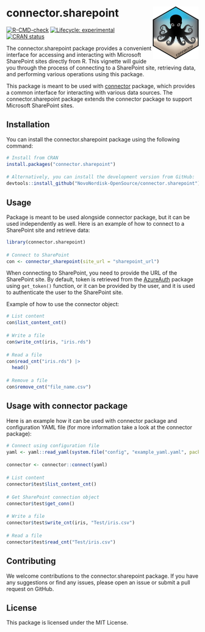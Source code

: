 
<!-- README.md is generated from README.Rmd. Please edit that file -->

# connector.sharepoint <a href="https://nn-opensource.github.io/connector.sharepoint"><img src="man/figures/logo.png" align="right" height="138" alt="connector.sharepoint website" /></a>

<!-- badges: start -->

[![R-CMD-check](https://github.com/NN-OpenSource/connector.sharepoint/actions/workflows/R-CMD-check.yaml/badge.svg)](https://github.com/NN-OpenSource/connector.sharepoint/actions/workflows/R-CMD-check.yaml)
[![Lifecycle:
experimental](https://img.shields.io/badge/lifecycle-experimental-orange.svg)](https://lifecycle.r-lib.org/articles/stages.html#experimental)
[![CRAN
status](https://www.r-pkg.org/badges/version/connector.sharepoint)](https://CRAN.R-project.org/package=connector.sharepoint)
<!-- badges: end -->

The connector.sharepoint package provides a convenient interface for
accessing and interacting with Microsoft SharePoint sites directly from
R. This vignette will guide you through the process of connecting to a
SharePoint site, retrieving data, and performing various operations
using this package.

This package is meant to be used with
[connector](%22https://github.com/NN-OpenSource/connector%22) package,
which provides a common interface for interacting with various data
sources. The connector.sharepoint package extends the connector package
to support Microsoft SharePoint sites.

## Installation

You can install the connector.sharepoint package using the following
command:

``` r
# Install from CRAN
install.packages("connector.sharepoint")

# Alternatively, you can install the development version from GitHub:
devtools::install_github("NovoNordisk-OpenSource/connector.sharepoint")
```

## Usage

Package is meant to be used alongside connector package, but it can be
used independently as well. Here is an example of how to connect to a
SharePoint site and retrieve data:

``` r
library(connector.sharepoint)

# Connect to SharePoint
con <- connector_sharepoint(site_url = "sharepoint_url")
```

When connecting to SharePoint, you need to provide the URL of the
SharePoint site. By default, token is retrieved from the
[AzureAuth](%22https://github.com/Azure/AzureAuth%22) package using
`get_token()` function, or it can be provided by the user, and it is
used to authenticate the user to the SharePoint site.

Example of how to use the connector object:

``` r
# List content
con$list_content_cnt()

# Write a file
con$write_cnt(iris, "iris.rds")

# Read a file
con$read_cnt("iris.rds") |> 
  head()

# Remove a file
con$remove_cnt("file_name.csv")
```

## Usage with connector package

Here is an example how it can be used with connector package and
configuration YAML file (for more information take a look at the
connector package):

``` r
# Connect using configuration file
yaml <- yaml::read_yaml(system.file("config", "example_yaml.yaml", package = "connector.sharepoint"), eval.expr=TRUE)

connector <- connector::connect(yaml)

# List content
connector$test$list_content_cnt()

# Get SharePoint connection object
connector$test$get_conn()

# Write a file
connector$test$write_cnt(iris, "Test/iris.csv")

# Read a file
connector$test$read_cnt("Test/iris.csv")
```

## Contributing

We welcome contributions to the connector.sharepoint package. If you
have any suggestions or find any issues, please open an issue or submit
a pull request on GitHub.

## License

This package is licensed under the MIT License.
